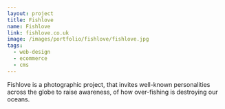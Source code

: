 ```yaml
---
layout: project
title: Fishlove
name: Fishlove
link: fishlove.co.uk
image: /images/portfolio/fishlove/fishlove.jpg
tags:
  - web-design
  - ecommerce
  - cms
---
```


Fishlove is a photographic project, that invites well-known personalities across the globe to raise awareness, of how over-fishing is destroying our oceans.
